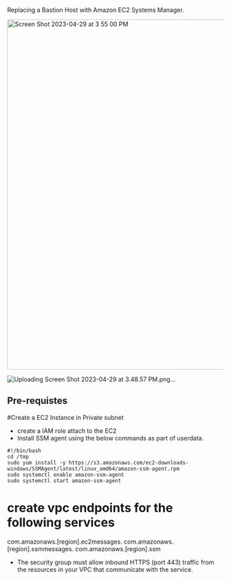 Replacing a Bastion Host with Amazon EC2 Systems Manager.

<img width="815" alt="Screen Shot 2023-04-29 at 3 55 00 PM" src="https://user-images.githubusercontent.com/32661402/235297908-ce13fb0e-7a63-4d3e-a8b7-1a64bdb38981.png">


![Uploading Screen Shot 2023-04-29 at 3.48.57 PM.png…]()









## Pre-requistes

#Create a EC2 Instance in Private subnet

* create a IAM role attach to the EC2
* Install SSM agent using the below commands as part of userdata.

```
#!/bin/bash
cd /tmp
sudo yum install -y https://s3.amazonaws.com/ec2-downloads-windows/SSMAgent/latest/linux_amd64/amazon-ssm-agent.rpm
sudo systemctl enable amazon-ssm-agent
sudo systemctl start amazon-ssm-agent
```


# create vpc endpoints for the following services
com.amazonaws.[region].ec2messages.
com.amazonaws.[region].ssmmessages.
com.amazonaws.[region].ssm


* The security group must allow inbound HTTPS (port 443) traffic from the resources in your VPC that communicate with the service.





